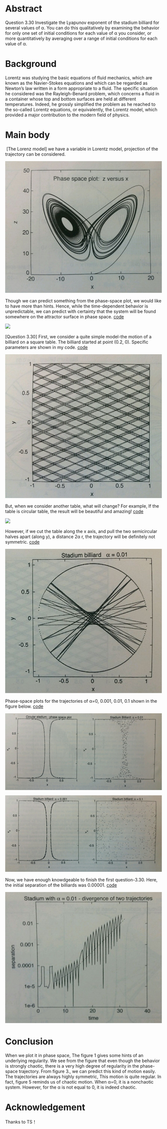 # Abstract
  Question 3.30
  Investigate the Lyapunov exponent of the stadium billiard for several values of α. You can do this qualitatively by examining the behavior for only one set of initial conditions for each value of α you consider, or more quantitatively by averaging over a range of initial conditions for each value of α.
# Background
  Lorentz was studying the basic equations of fluid mechanics, which are known as the Navier-Stokes equations and which can be regarded as Newton’s law written in a form appropriate to a fluid. The specific situation he considered was the Rayleigh-Benard problem, which concerns a fluid in a container whose top and bottom surfaces are held at different temperatures. Indeed, he grossly simplified the problem as he reached to the so-called Lorentz equations, or equivalently, the Lorentz model, which provided a major contribution to the modern field of physics.
# Main body
  [The Lorenz model]
  we have a variable in Lorentz model, projection of the trajectory can be considered.
  
  ![](https://github.com/chry0329/compuational_physics_N2014301020159/blob/master/9-1.png)
  
  Though we can predict something from the phase-space plot, we would like to have more than hints. Hence, while the time-dependent behavior is unpredictable, we can predict with certainty that the system will be found somewhere on the attractor surface in phase space.
  [code](https://github.com/chry0329/compuational_physics_N2014301020159/blob/master/9-1.py)
  
  ![](https://github.com/chry0329/compuational_physics_N2014301020159/blob/master/9-2.jpg)
  
  [Question 3.30]
  First, we consider a quite simple model-the motion of a billiard on a square table. The billiard started at point (0.2, 0). Specific parameters are shown in my code.
  [code](https://github.com/chry0329/compuational_physics_N2014301020159/blob/master/9-2.py)
  
  ![](https://github.com/chry0329/compuational_physics_N2014301020159/blob/master/9-3.jpg)
  
  But, when we consider another table, what will change? For example, If the table is circular table, the result will be beautiful and amazing!
  [code](https://github.com/chry0329/compuational_physics_N2014301020159/blob/master/9-3.py)

  ![](https://github.com/chry0329/compuational_physics_N2014301020159/blob/master/9-4.png)
  
  However, if we cut the table along the x axis, and pull the two semicircular halves apart (along y), a distance 2α r, the trajectory will be definitely not symmetric.
  [code](https://github.com/chry0329/compuational_physics_N2014301020159/blob/master/9-4.py)

  ![](https://github.com/chry0329/compuational_physics_N2014301020159/blob/master/9-5.png)
  
  Phase-space plots for the trajectories of α=0, 0.001, 0.01, 0.1 shown in the figure below.
  [code](https://github.com/chry0329/compuational_physics_N2014301020159/blob/master/9-5.py)
  
  ![](https://github.com/chry0329/compuational_physics_N2014301020159/blob/master/9-6.png)
  
  ![](https://github.com/chry0329/compuational_physics_N2014301020159/blob/master/9-7.png)
  
  Now, we have enough knowdgeable to finish the first question-3.30. Here, the initial separation of the billiards was 0.00001.
  [code](https://github.com/chry0329/compuational_physics_N2014301020159/blob/master/9-6.py)
  
  ![](https://github.com/chry0329/compuational_physics_N2014301020159/blob/master/9-8.png)

# Conclusion
  When we plot it in phase space, The figure 1 gives some hints of an underlying regularity.
  We see from the figure that even though the behavior is strongly chaotic, there is a very high degree of regularity in the phase-space trajectory.
  From figure 3., we can predict this kind of motion easily.
  The trajectories are always highly symmetric,
  This motion is quite regular.
  In fact, figure 5 reminds us of chaotic motion.
  When α=0, it is a nonchaotic system. However, for the α is not equal to 0, it is indeed chaotic.
# Acknowledgement
  Thanks to TS！
